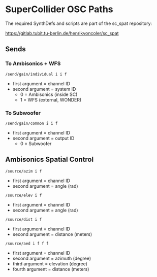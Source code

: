 # SuperCollider OSC Paths

The required SynthDefs and scripts are part of the sc_spat repository:

https://gitlab.tubit.tu-berlin.de/henrikvoncoler/sc_spat

## Sends

### To Ambisonics + WFS

```/send/gain/individual i i f ```

- first argument = channel ID
- second argument = system ID
  - 0 = Ambisonics (inside SC)
  - 1 = WFS (external, WONDER)

### To Subwoofer

```/send/gain/common i i f ```

- first argument = channel ID
- second argument = output ID
  - 0 = Subwoofer

## Ambisonics Spatial Control

```/source/azim i f```

- first argument = channel ID
- second argument = angle (rad)

```/source/elev i f```

- first argument = channel ID
- second argument = angle (rad)

```/source/dist i f```

- first argument = channel ID
- second argument = distance (meters)

```/source/aed i f f f```

- first argument  = channel ID
- second argument = azimuth (degree)
- third argument  = elevation (degree)
- fourth argument = distance (meters)
